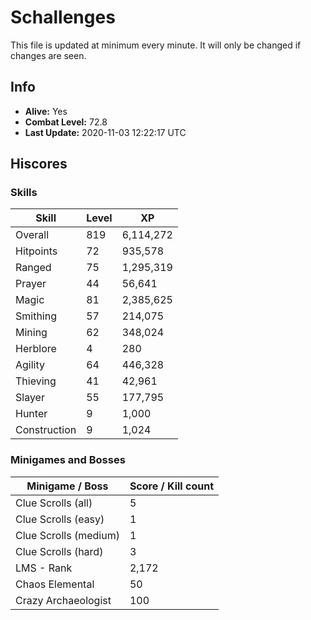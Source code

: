 # Schallenges

This file is updated at minimum every minute. It will only be changed if changes are seen.

## Info

 - **Alive:** Yes
 - **Combat Level:** 72.8
 - **Last Update:** 2020-11-03 12:22:17 UTC

## Hiscores

### Skills

| Skill | Level | XP |
|--|--|--|
| Overall | 819 | 6,114,272 |
| Hitpoints | 72 | 935,578 |
| Ranged | 75 | 1,295,319 |
| Prayer | 44 | 56,641 |
| Magic | 81 | 2,385,625 |
| Smithing | 57 | 214,075 |
| Mining | 62 | 348,024 |
| Herblore | 4 | 280 |
| Agility | 64 | 446,328 |
| Thieving | 41 | 42,961 |
| Slayer | 55 | 177,795 |
| Hunter | 9 | 1,000 |
| Construction | 9 | 1,024 |

### Minigames and Bosses

| Minigame / Boss | Score / Kill count |
|--|--|
| Clue Scrolls (all) | 5 |
| Clue Scrolls (easy) | 1 |
| Clue Scrolls (medium) | 1 |
| Clue Scrolls (hard) | 3 |
| LMS - Rank | 2,172 |
| Chaos Elemental | 50 |
| Crazy Archaeologist | 100 |
